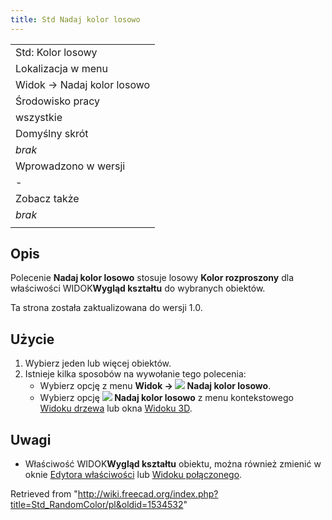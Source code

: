 ```yaml
---
title: Std Nadaj kolor losowo
---
```

|  |
| --- |
| Std: Kolor losowy |
| Lokalizacja w menu |
| Widok → Nadaj kolor losowo |
| Środowisko pracy |
| wszystkie |
| Domyślny skrót |
| *brak* |
| Wprowadzono w wersji |
| - |
| Zobacz także |
| *brak* |
|  |

## Opis

Polecenie **Nadaj kolor losowo** stosuje losowy **Kolor rozproszony** dla właściwości WIDOK**Wygląd kształtu** do wybranych obiektów.

Ta strona została zaktualizowana do wersji 1.0.

## Użycie

1. Wybierz jeden lub więcej obiektów.
2. Istnieje kilka sposobów na wywołanie tego polecenia:
   * Wybierz opcję z menu **Widok → ![](/images/Std_RandomColor.svg) Nadaj kolor losowo**.
   * Wybierz opcję **![](/images/Std_RandomColor.svg) Nadaj kolor losowo** z menu kontekstowego [Widoku drzewa](/Tree_view/pl "Tree view/pl") lub okna [Widoku 3D](/3D_view/pl "3D view/pl").

## Uwagi

* Właściwość WIDOK**Wygląd kształtu** obiektu, można również zmienić w oknie [Edytora właściwości](/Property_editor/pl "Property editor/pl") lub [Widoku połączonego](/Combo_view/pl "Combo view/pl").

Retrieved from "<http://wiki.freecad.org/index.php?title=Std_RandomColor/pl&oldid=1534532>"